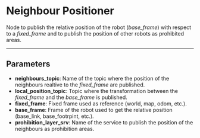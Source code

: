 # Neighbour Positioner

Node to publish the relative position of the robot (*base_frame*) with respect to a *fixed_frame* and to publish the position of other robots as prohibited areas.

---

## Parameters

- **neighbours_topic**: Name of the topic where the position of the neighbours realtive to the *fixed_frame* are published.
- **local_position_topic**: Topic where the transformation between the *fixed_frame* and the *base_frame* is published.
- **fixed_frame**: Fixed frame used as reference (world, map, odom, etc.).
- **base_frame**: Frame of the robot used to get the relative position (base_link, base_footrpint, etc.).
- **prohibition_layer_srv**: Name of the service to publish the position of the neighbours as prohibition areas.